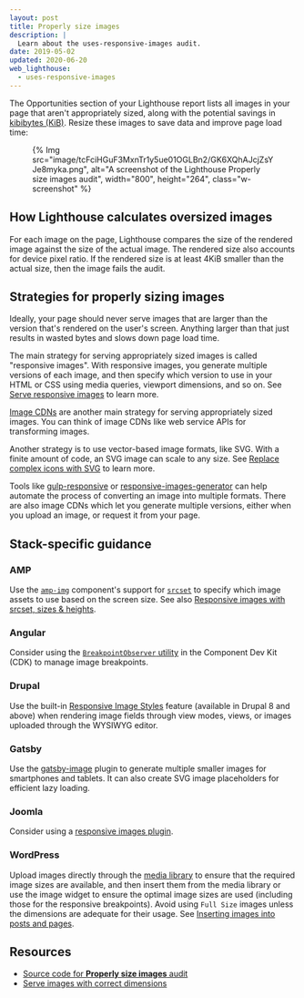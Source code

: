 ```yaml
---
layout: post
title: Properly size images
description: |
  Learn about the uses-responsive-images audit.
date: 2019-05-02
updated: 2020-06-20
web_lighthouse:
  - uses-responsive-images
---
```


The Opportunities section of your Lighthouse report lists all images in your page
that aren't appropriately sized,
along with the potential savings in [kibibytes (KiB)](https://en.wikipedia.org/wiki/Kibibyte).
Resize these images to save data and improve page load time:

<figure class="w-figure">
  {% Img src="image/tcFciHGuF3MxnTr1y5ue01OGLBn2/GK6XQhAJcjZsYJe8myka.png", alt="A screenshot of the Lighthouse Properly size images audit", width="800", height="264", class="w-screenshot" %}
</figure>


## How Lighthouse calculates oversized images

For each image on the page,
Lighthouse compares the size of the rendered image against the size of the actual image.
The rendered size also accounts for device pixel ratio.
If the rendered size is at least 4KiB smaller than the actual size,
then the image fails the audit.

## Strategies for properly sizing images

Ideally, your page should never serve images that are larger than the version
that's rendered on the user's screen.
Anything larger than that just results in wasted bytes and slows down page load time.

The main strategy for serving appropriately sized images is called "responsive images".
With responsive images, you generate multiple versions of each image,
and then specify which version to use in your HTML or CSS using media queries, viewport dimensions, and so on.
See [Serve responsive images](/serve-responsive-images) to learn more.

[Image CDNs](/image-cdns/) are another main strategy for serving appropriately sized images.
You can think of image CDNs like web service APIs for transforming images.

Another strategy is to use vector-based image formats, like SVG.
With a finite amount of code, an SVG image can scale to any size.
See [Replace complex icons with SVG](https://developers.google.com/web/fundamentals/design-and-ux/responsive/images#replace_complex_icons_with_svg) to learn more.

Tools like
[gulp-responsive](https://www.npmjs.com/package/gulp-responsive) or
[responsive-images-generator](https://www.npmjs.com/package/responsive-images-generator)
can help automate the process of converting an image into multiple formats.
There are also image CDNs which let you generate multiple versions,
either when you upload an image, or request it from your page.

## Stack-specific guidance

### AMP

Use the
[`amp-img`](https://amp.dev/documentation/components/amp-img/?format=websites)
component's support for
[`srcset`](/use-srcset-to-automatically-choose-the-right-image/)
to specify which image assets to use based on the screen size. See
also [Responsive images with srcset, sizes &
heights](https://amp.dev/documentation/guides-and-tutorials/develop/style_and_layout/art_direction/).

### Angular

Consider using the [`BreakpointObserver`
utility](https://material.angular.io/cdk/layout/overview) in the Component Dev
Kit (CDK) to manage image breakpoints.

### Drupal

Use the built-in [Responsive Image
Styles](https://www.drupal.org/docs/8/mobile-guide/responsive-images-in-drupal-8)
feature (available in Drupal 8 and above) when rendering image fields through
view modes, views, or images uploaded through the WYSIWYG editor.

### Gatsby

Use the [gatsby-image](https://www.gatsbyjs.com/plugins/gatsby-image/) plugin to
generate multiple smaller images for smartphones and tablets. It can also create
SVG image placeholders for efficient lazy loading.

### Joomla

Consider using a [responsive images
plugin](https://extensions.joomla.org/instant-search/?jed_live%5Bquery%5D=responsive%20images).

### WordPress

Upload images directly through the [media
library](https://wordpress.org/support/article/media-library-screen/) to ensure
that the required image sizes are available, and then insert them from the media
library or use the image widget to ensure the optimal image sizes are used
(including those for the responsive breakpoints). Avoid using `Full Size` images
unless the dimensions are adequate for their usage. See [Inserting images into
posts and
pages](https://wordpress.org/support/article/inserting-images-into-posts-and-pages/).

## Resources

- [Source code for **Properly size images** audit](https://github.com/GoogleChrome/lighthouse/blob/master/lighthouse-core/audits/byte-efficiency/uses-responsive-images.js)
- [Serve images with correct dimensions](/serve-images-with-correct-dimensions)
